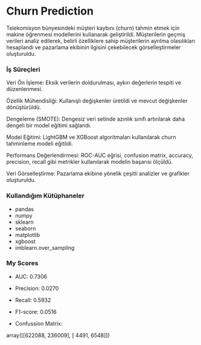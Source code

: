 # Churn Prediction 

Telekomisyon bünyesindeki müşteri kaybını (churn) tahmin etmek için makine öğrenmesi modellerini kullanarak geliştirildi. Müşterilerin geçmiş verileri analiz edilerek, belirli özelliklere sahip müşterilerin ayrılma olasılıkları hesaplandı ve pazarlama ekibinin ilgisini çekebilecek görselleştirmeler oluşturuldu.

### İş Süreçleri

Veri Ön İşleme: Eksik verilerin doldurulması, aykırı değerlerin tespiti ve düzenlenmesi.

Özellik Mühendisliği: Kullanışlı değişkenler üretildi ve mevcut değişkenler dönüştürüldü.

Dengeleme (SMOTE): Dengesiz veri setinde azınlık sınıfı artırılarak daha dengeli bir model eğitimi sağlandı.

Model Eğitimi: LightGBM ve XGBoost algoritmaları kullanılarak churn tahminleme modeli eğitildi.

Performans Değerlendirmesi: ROC-AUC eğrisi, confusion matrix, accuracy, precision, recall gibi metrikler kullanılarak modelin başarısı ölçüldü.

Veri Görselleştirme: Pazarlama ekibine yönelik çeşitli analizler ve grafikler oluşturuldu.

### Kullandığım Kütüphaneler

- pandas
- numpy
- sklearn
- seaborn
- matplotlib
- xgboost
- imblearn.over_sampling 


### My Scores

- AUC: 0.7306
- Precision: 0.0270
- Recall: 0.5932
- F1-score: 0.0516
  
- Confussion Matrix:

array([[622088, 236009],
       [  4491,   6548]])
